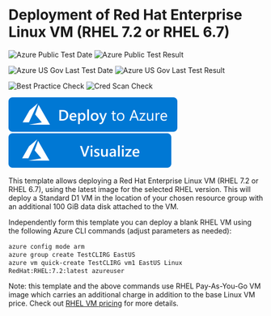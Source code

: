 # Deployment of Red Hat Enterprise Linux VM (RHEL 7.2 or RHEL 6.7)

![Azure Public Test Date](https://azurequickstartsservice.blob.core.windows.net/badges/101-vm-simple-rhel/PublicLastTestDate.svg)
![Azure Public Test Result](https://azurequickstartsservice.blob.core.windows.net/badges/101-vm-simple-rhel/PublicDeployment.svg)

![Azure US Gov Last Test Date](https://azurequickstartsservice.blob.core.windows.net/badges/101-vm-simple-rhel/FairfaxLastTestDate.svg)
![Azure US Gov Last Test Result](https://azurequickstartsservice.blob.core.windows.net/badges/101-vm-simple-rhel/FairfaxDeployment.svg)

![Best Practice Check](https://azurequickstartsservice.blob.core.windows.net/badges/101-vm-simple-rhel/BestPracticeResult.svg)
![Cred Scan Check](https://azurequickstartsservice.blob.core.windows.net/badges/101-vm-simple-rhel/CredScanResult.svg)

[![Deploy To Azure](https://raw.githubusercontent.com/Azure/azure-quickstart-templates/master/1-CONTRIBUTION-GUIDE/images/deploytoazure.svg?sanitize=true)](https://portal.azure.com/#create/Microsoft.Template/uri/https%3A%2F%2Fraw.githubusercontent.com%2FAzure%2Fazure-quickstart-templates%2Fmaster%2F101-vm-simple-rhel%2Fazuredeploy.json)  [![Visualize](https://raw.githubusercontent.com/Azure/azure-quickstart-templates/master/1-CONTRIBUTION-GUIDE/images/visualizebutton.svg?sanitize=true)](http://armviz.io/#/?load=https%3A%2F%2Fraw.githubusercontent.com%2FAzure%2Fazure-quickstart-templates%2Fmaster%2F101-vm-simple-rhel%2Fazuredeploy.json)

This template allows deploying a Red Hat Enterprise Linux VM (RHEL 7.2 or RHEL 6.7), using the latest image for the selected RHEL version. This will deploy a Standard D1 VM in the location of your chosen resource group with an additional 100 GiB data disk attached to the VM.

Independently form this template you can deploy a blank RHEL VM using the following Azure CLI commands (adjust parameters as needed):

```
azure config mode arm
azure group create TestCLIRG EastUS
azure vm quick-create TestCLIRG vm1 EastUS Linux RedHat:RHEL:7.2:latest azureuser
```

Note: this template and the above commands use RHEL Pay-As-You-Go VM image which carries an additional charge in addition to the base Linux VM price. Check out [RHEL VM pricing](https://azure.microsoft.com/en-us/pricing/details/virtual-machines/#red-hat) for more details.  



